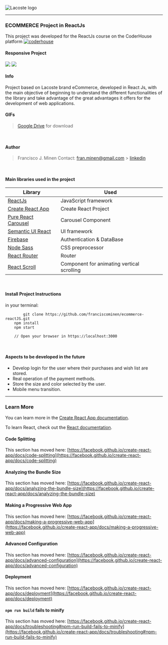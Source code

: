 
![Lacoste logo](https://www.viamoda.ad/wp-content/uploads/2020/10/Logo-Lacoste.jpg)

---
### ECOMMERCE Project in ReactJs

This project was developed for the ReactJs course on the CoderHouse platform [![coderhouse](https://emprelatam.com/wp-content/uploads/2019/10/logos-coderhouse-01.png)](https://www.coderhouse.com/)

#### Responsive Project
![](https://i.postimg.cc/tXff50M0/Frame-2.png)
![](https://i.postimg.cc/xC234Pmm/Frame-1.png)


#### Info

Project based on Lacoste brand eCommerce, developed in React Js, with the main objective of beginning to understand the different functionalities of the library and take advantage of the great advantages it offers for the development of web applications.

#### GIFs
> [Google Drive](https://drive.google.com/drive/folders/1fXp0bq4bp06q5merZjh5XnhkpW8-9bO8?usp=sharing) for download

$~~~~~~~~~$
#### Author

> Francisco J. Minen
> Contact: fran.minen@gmail.com > [linkedin](https://www.linkedin.com/in/franciscominen/)

$~~~~~~~~~$
#### Main libraries used in the project

| Library                                                          | Used                      |
| ---------------------------------------------------------------- | ------------------------- |
| [ReactJs](https://es.reactjs.org/)                               | JavaScript framework      |
| [Create React App](https://github.com/facebook/create-react-app) | Create React Project      |
| [Pure React Carousel](https://www.npmjs.com/package/pure-react-carousel)| Carousel Component |
| [Semantic UI React](https://react.semantic-ui.com/)              | UI framework              |
| [Firebase](https://firebase.google.com/?hl=es)                   | Authentication & DataBase |
| [Node Sass](https://www.npmjs.com/package/node-sass)             | CSS preprocessor          |
| [React Router](https://reactrouter.com/)                         | Router                    |
| [React Scroll](https://www.npmjs.com/package/react-scroll)                               | Component for animating vertical scrolling |

$~~~~~~~~~$
#### Install Project Instructions

in your terminal:

```
        git clone https://github.com/franciscominen/ecommerce-reactJS.git
	npm install
	npm start

	// Open your browser in https://localhost:3000
```

$~~~~~~~~~$
#### Aspects to be developed in the future
- Develop login for the user where their purchases and wish list are stored.
- Real operation of the payment methods.
- Store the size and color selected by the user.
- Mobile menu transition.
$~~~~~~~~~$
---
### Learn More

You can learn more in the [Create React App documentation](https://facebook.github.io/create-react-app/docs/getting-started).

To learn React, check out the [React documentation](https://reactjs.org/).

#### Code Splitting

This section has moved here: [https://facebook.github.io/create-react-app/docs/code-splitting](https://facebook.github.io/create-react-app/docs/code-splitting)

#### Analyzing the Bundle Size

This section has moved here: [https://facebook.github.io/create-react-app/docs/analyzing-the-bundle-size](https://facebook.github.io/create-react-app/docs/analyzing-the-bundle-size)

#### Making a Progressive Web App

This section has moved here: [https://facebook.github.io/create-react-app/docs/making-a-progressive-web-app](https://facebook.github.io/create-react-app/docs/making-a-progressive-web-app)

#### Advanced Configuration

This section has moved here: [https://facebook.github.io/create-react-app/docs/advanced-configuration](https://facebook.github.io/create-react-app/docs/advanced-configuration)

#### Deployment

This section has moved here: [https://facebook.github.io/create-react-app/docs/deployment](https://facebook.github.io/create-react-app/docs/deployment)

#### `npm run build` fails to minify

This section has moved here: [https://facebook.github.io/create-react-app/docs/troubleshooting#npm-run-build-fails-to-minify](https://facebook.github.io/create-react-app/docs/troubleshooting#npm-run-build-fails-to-minify)
